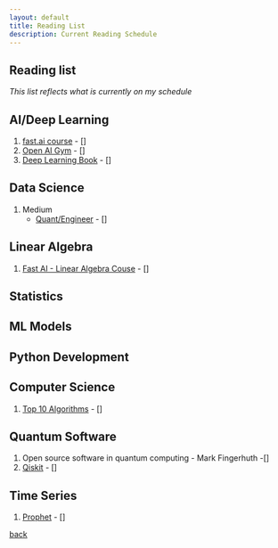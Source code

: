 ```yaml
---
layout: default
title: Reading List
description: Current Reading Schedule
---
```


## Reading list

_This list reflects what is currently on my schedule_

## AI/Deep Learning
1. [fast.ai course](https://course.fast.ai/index.html) - []
2. [Open AI Gym](https://gym.openai.com/) - []
3. [Deep Learning Book](http://www.deeplearningbook.org/) - []


## Data Science
1. Medium
    - [Quant/Engineer](https://medium.com/engineer-quant) - []

## Linear Algebra
1. [Fast AI - Linear Algebra Couse](https://github.com/fastai/numerical-linear-algebra) - []

## Statistics

## ML Models

## Python Development

## Computer Science
1. [Top 10 Algorithms](http://www.cs.fsu.edu/~lacher/courses/COT4401/notes/cise_v2_i1/index.html) - []

## Quantum Software

1. Open source software in quantum computing - Mark Fingerhuth -[]
2. [Qiskit](https://qiskit.org) - []

## Time Series
1. [Prophet](https://facebook.github.io/prophet/docs/quick_start.html) - []

[back](./)
